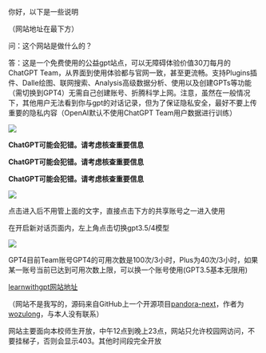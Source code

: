 你好，以下是一些说明

（网站地址在最下方）

问：这个网站是做什么的？

答：这是一个免费使用的公益gpt站点，可以无障碍体验价值30刀每月的ChatGPT Team，从界面到使用体验都与官网一致，甚至更流畅。支持Plugins插件、Dalle绘图、联网搜索、Analysis高级数据分析、使用以及创建GPTs等功能（需切换到GPT4）无需自己创建账号、折腾科学上网。注意，虽然在一般情况下，其他用户无法看到你与gpt的对话记录，但为了保证隐私安全，最好不要上传重要的隐私内容（OpenAI默认不使用ChatGPT Team用户数据进行训练）

![](https://pic.imgdb.cn/item/659f6fd2871b83018a1f96f7.png)

**ChatGPT可能会犯错。请考虑核查重要信息**

**ChatGPT可能会犯错。请考虑核查重要信息**

**ChatGPT可能会犯错。请考虑核查重要信息**

![](https://pic.imgdb.cn/item/657eb68dc458853aefdd8717.png)

点击进入后不用管上面的文字，直接点击下方的共享账号之一进入使用

在开启新对话页面内，左上角点击切换gpt3.5/4模型

![](https://pic.imgdb.cn/item/659fc8fb871b83018a5e520b.png)

GPT4目前Team账号GPT4的可用次数是100次/3小时，Plus为40次/3小时，如果某一账号当前已达到可用次数上限，可以换一个账号使用(GPT3.5基本无限用)

[learnwithgpt网站地址](https://neu.learnwithgpt.beauty/shared.html)

（网站不是我写的，源码来自GitHub上一个开源项目[pandora-next](https://github.com/pandora-next/deploy)，作者为[wozulong](https://github.com/wozulong)，与本人没有联系）

网站主要面向本校师生开放，中午12点到晚上23点，网站只允许校园网访问，不要挂梯子，否则会显示403。其他时间段完全开放

